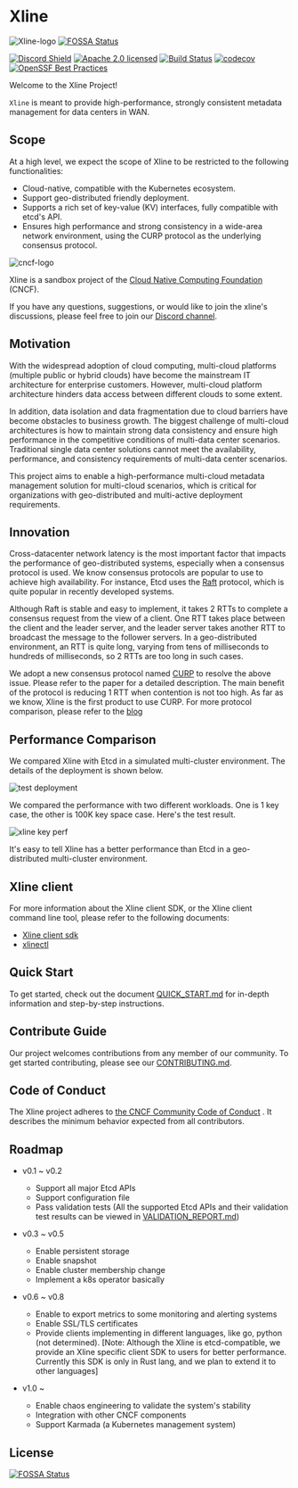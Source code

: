 # Xline

![Xline-logo](doc/img/xline-horizontal-black.png)
[![FOSSA Status](https://app.fossa.com/api/projects/git%2Bgithub.com%2Fxline-kv%2FXline.svg?type=shield)](https://app.fossa.com/projects/git%2Bgithub.com%2Fxline-kv%2FXline?ref=badge_shield)

[![Discord Shield][discord-badge]][discord-url]
[![Apache 2.0 licensed][apache-badge]][apache-url]
[![Build Status][actions-badge]][actions-url]
[![codecov][cov-badge]][cov-url]
[![OpenSSF Best Practices][openssf-badge]](openssf-url)

[discord-badge]: https://discordapp.com/api/guilds/1110584535248281760/widget.png?style=shield
[discord-url]: https://discord.gg/hqDRtYkWzm
[apache-badge]: https://img.shields.io/badge/license-Apache--2.0-brightgreen
[apache-url]: https://github.com/xline-kv/Xline/blob/master/LICENSE
[actions-badge]: https://github.com/xline-kv/xline/actions/workflows/pull_request.yml/badge.svg?branch=master
[actions-url]: https://github.com/xline-kv/xline/actions
[cov-badge]: https://codecov.io/gh/xline-kv/xline/branch/master/graph/badge.svg
[cov-url]: https://codecov.io/gh/xline-kv/xline
[openssf-badge]: https://bestpractices.coreinfrastructure.org/projects/7571/badge
[openssf-url]: https://bestpractices.coreinfrastructure.org/projects/7571

Welcome to the Xline Project!

`Xline` is meant to provide high-performance, strongly consistent metadata management for data centers in WAN.

## Scope
At a high level, we expect the scope of Xline to be restricted to the following functionalities:
- Cloud-native, compatible with the Kubernetes ecosystem.
- Support geo-distributed friendly deployment.
- Supports a rich set of key-value (KV) interfaces, fully compatible with etcd's API.
- Ensures high performance and strong consistency in a wide-area network environment, using the CURP protocol as the underlying consensus protocol.

![cncf-logo](./doc/img/cncf-logo.png)

Xline is a sandbox project of the [Cloud Native Computing Foundation](https://cncf.io/) (CNCF).

If you have any questions, suggestions, or would like to join the xline's discussions, please feel free to join our [Discord channel][discord-url].

## Motivation

With the widespread adoption of cloud computing, multi-cloud platforms (multiple public or hybrid clouds) have become the mainstream IT architecture for enterprise customers. However, multi-cloud platform architecture hinders data access between different clouds to some extent.

In addition, data isolation and data fragmentation due to cloud barriers have become obstacles to business growth. The biggest challenge of multi-cloud architectures is how to maintain strong data consistency and ensure high performance in the competitive conditions of multi-data center scenarios. Traditional single data center solutions cannot meet the availability, performance, and consistency requirements of multi-data center scenarios.

This project aims to enable a high-performance multi-cloud metadata management solution for multi-cloud scenarios, which is critical for organizations with geo-distributed and multi-active deployment requirements.

## Innovation

Cross-datacenter network latency is the most important factor that impacts the
performance of geo-distributed systems, especially when a consensus protocol is
used. We know consensus protocols are popular to use to achieve high
availability. For instance, Etcd uses the [Raft](https://raft.github.io/)
protocol, which is quite popular in recently developed systems.

Although Raft is stable and easy to implement, it takes 2 RTTs to complete a
consensus request from the view of a client. One RTT takes place between the
client and the leader server, and the leader server takes another RTT to
broadcast the message to the follower servers. In a geo-distributed environment,
an RTT is quite long, varying from tens of milliseconds to hundreds of
milliseconds, so 2 RTTs are too long in such cases.

We adopt a new consensus protocol named
[CURP](https://www.usenix.org/system/files/nsdi19-park.pdf) to resolve the above
issue. Please refer to the paper for a detailed description. The main benefit of
the protocol is reducing 1 RTT when contention is not too high. As far as we
know, Xline is the first product to use CURP. For more protocol comparison, please
refer to the [blog](https://datenlord.github.io/xline-home/#/blog/2023-01-07-Curp:-Revisit-the-Consensus-Protocol)

## Performance Comparison

We compared Xline with Etcd in a simulated multi-cluster environment. The
details of the deployment is shown below.

![test deployment](./doc/img/xline_test_deployment.jpg)

We compared the performance with two different workloads. One is 1 key case, the
other is 100K key space case. Here's the test result.

![xline key perf](./doc/img/xline-key-perf.png)


It's easy to tell Xline has a better performance than Etcd in a geo-distributed
multi-cluster environment.

## Xline client

For more information about the Xline client SDK, or the Xline client command line tool, please refer to the following documents:

* [Xline client sdk](crates/xline-client/README.md)
* [xlinectl](crates/xlinectl/README.md)

## Quick Start

To get started, check out the document [QUICK_START.md](doc/QUICK_START.md) for in-depth information and step-by-step instructions.

## Contribute Guide

Our project welcomes contributions from any member of our community. To get started contributing, please see our [CONTRIBUTING.md](./CONTRIBUTING.md).

## Code of Conduct

The Xline project adheres to [the CNCF Community Code of Conduct](./CODE_OF_CONDUCT.md) . It describes the minimum behavior expected from all contributors.


## Roadmap

- v0.1 ~ v0.2
    - Support all major Etcd APIs
    - Support configuration file
    - Pass validation tests (All the supported Etcd APIs and their validation test results can be viewed in [VALIDATION_REPORT.md](./VALIDATION_REPORT.md))
- v0.3 ~ v0.5
    - Enable persistent storage
    - Enable snapshot
    - Enable cluster membership change
    - Implement a k8s operator basically
- v0.6 ~ v0.8
    - Enable to export metrics to some monitoring and alerting systems
    - Enable SSL/TLS certificates
    - Provide clients implementing in different languages, like go, python (not determined). \[Note: Although the Xline is etcd-compatible, we provide an Xline specific client SDK to users for better performance. Currently this SDK is only in Rust lang, and we plan to extend it to other languages\]

- v1.0 ~
  - Enable chaos engineering to validate the system's stability
  - Integration with other CNCF components
  - Support Karmada (a Kubernetes management system)


## License
[![FOSSA Status](https://app.fossa.com/api/projects/git%2Bgithub.com%2Fxline-kv%2FXline.svg?type=large)](https://app.fossa.com/projects/git%2Bgithub.com%2Fxline-kv%2FXline?ref=badge_large)